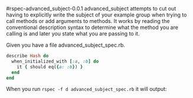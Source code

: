 #rspec-advanced_subject-0.0.1
advanced_subject attempts to cut out having to explicitly write the subject of your example group when trying to call methods or add arguments to methods. It works by reading the conventional description syntax to determine what the method you are calling is and later you state what you are passing to it.

Given you have a file advanced_subject_spec.rb.
```ruby
describe Hash do
  when_initialized_with [:a, :b] do
    it { should eq({a: :b}) }
  end
end
```

When you run `rspec -f d advanced_subject_spec.rb` it will output:
```
```

